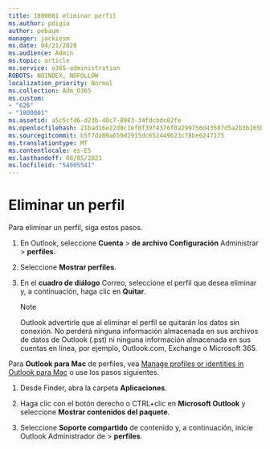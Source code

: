 ```yaml
---
title: 1800001 eliminar perfil
ms.author: pdigia
author: pebaum
manager: jackiesm
ms.date: 04/21/2020
ms.audience: Admin
ms.topic: article
ms.service: o365-administration
ROBOTS: NOINDEX, NOFOLLOW
localization_priority: Normal
ms.collection: Adm_O365
ms.custom:
- "626"
- "1800001"
ms.assetid: a5c5cf46-d23b-40c7-8983-34fdcbdc02fe
ms.openlocfilehash: 21bad16e22d8c1ef0f39f4376f0a299756d43587d5a2b3b165bc6a90c1fc4e1a
ms.sourcegitcommit: b5f7da89a650d2915dc652449623c78be6247175
ms.translationtype: MT
ms.contentlocale: es-ES
ms.lasthandoff: 08/05/2021
ms.locfileid: "54005541"
---
```

# <a name="delete-a-profile"></a>Eliminar un perfil

Para eliminar un perfil, siga estos pasos.
  
1. En Outlook, seleccione **Cuenta** \> **de archivo Configuración** Administrar \> **perfiles**.

2. Seleccione **Mostrar perfiles**.

3. En el **cuadro de diálogo** Correo, seleccione el perfil que desea eliminar y, a continuación, haga clic en **Quitar**.

    > [!NOTE]
    > Outlook advertirle que al eliminar el perfil se quitarán los datos sin conexión. No perderá ninguna información almacenada en sus archivos de datos de Outlook (.pst) ni ninguna información almacenada en sus cuentas en línea, por ejemplo, Outlook.com, Exchange o Microsoft 365.
  
Para **Outlook para Mac** de perfiles, vea [Manage profiles or identities in Outlook para Mac](https://support.office.com/article/fed2a955-74df-4a24-bef6-78a426958c4c.aspx) o use los pasos siguientes.
  
1. Desde Finder, abra la carpeta **Aplicaciones**.

2. Haga clic con el botón derecho o CTRL+clic en **Microsoft Outlook** y seleccione **Mostrar contenidos del paquete**.

3. Seleccione **Soporte compartido** de contenido y, a continuación, inicie Outlook Administrador de \>  **perfiles**.
